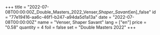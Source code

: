 +++
title = "2022-07-08T00:00:00Z_Double_Masters_2022_Venser,_Shaper_Savant_[en]_false"
id = "77e19416-aa6c-46f1-b247-a94da5d1a13a"
date = "2022-07-08T00:00:00Z"
name = "Venser, Shaper Savant"
lang = ["en"]
price = "0.58"
quantity = 4
foil = false
set = "Double Masters 2022"
+++

